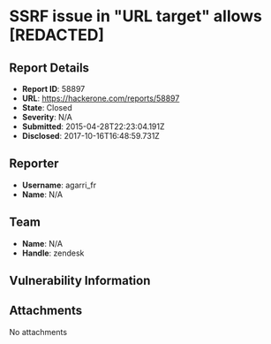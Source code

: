 # SSRF issue in "URL target" allows [REDACTED]

## Report Details
- **Report ID**: 58897
- **URL**: https://hackerone.com/reports/58897
- **State**: Closed
- **Severity**: N/A
- **Submitted**: 2015-04-28T22:23:04.191Z
- **Disclosed**: 2017-10-16T16:48:59.731Z

## Reporter
- **Username**: agarri_fr
- **Name**: N/A

## Team
- **Name**: N/A
- **Handle**: zendesk

## Vulnerability Information


## Attachments
No attachments
